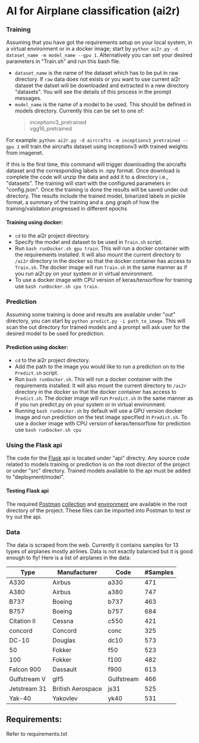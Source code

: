 # AI for Airplane classification (ai2r)

### Training
Assuming that you have got the requirements setup on your local system, in a virtual environment or in a docker image; start by `python ai2r.py -d dataset_name -m model_name --gpu 1`. Alternatively you can set your desired parameters in "Train.sh" and run this bash file.
* `dataset_name` is the name of the dataset which has to be put in raw directory. If `raw` data does not exists or you want to use current ai2r dataset the datset will be downloaded and extracted in a new directory "datasets". You will see the details of this process in the prompt messages.
* `model_name` is the name of a model to be used. This should be defined in models directory. Currently this can be set to one of:  
  > inceptionv3_pretrained  
  > vgg16_pretrained  

For example: `python ai2r.py -d aircrafts -m inceptionv3_pretrained --gpu 1` will train the aircrafts dataset using inceptionv3 with trained weights from imagenet.     

If this is the first time, this command will trigger downloading the aircrafts dataset and the corresponding labels in .npy format. Once download is complete the code will unzip the data and add it to a directory i.e., "datasets". The training will start with the configured parameters in "config.json". Once the training is done the results will be saved under out directory. The results include the trained model, binarized labels in pickle format, a summary of the training and a .png graph of how the training/validation progressed in different epochs

#### Training using docker:
* `cd` to the ai2r project directory.
* Specify the model and dataset to be used in `Train.sh` script.
* Run `bash runDocker.sh gpu train`. This will run a docker container with the requirements installed. It will also mount the current directory to `/ai2r` directory in the docker so that the docker container has access to `Train.sh`. The docker image will run `Train.sh` in the same manner as if you run ai2r.py on your system or in virtual environment.
* To use a docker image with CPU version of keras/tensorflow for training use `bash runDocker.sh cpu train`.

### Prediction
Assuming some training is done and results are available under "out" directory, you can start by `python predict.py -i path_to_image`. This will scan the out directory for trained models and a prompt will ask user for the desired model to be used for prediction.

#### Prediction using docker:
* `cd` to the ai2r project directory.
* Add the path to the image you would like to run a prediction on to the `Predict.sh` script.
* Run `bash runDocker.sh`. This will run a docker container with the requirements installed. It will also mount the current directory to `/ai2r` directory in the docker so that the docker container has access to `Predict.sh`. The docker image will run `Predict.sh` in the same manner as if you run predict.py on your system or in virtual environment.
* Running `bash runDocker.sh` by default will use a GPU version docker image and run prediction on the test image specified in `Predict.sh`. To use a docker image with CPU version of keras/tensorflow for prediction use `bash runDocker.sh cpu`

### Using the Flask api
The code for the [Flask](http://flask.pocoo.org/) api is located under "api" directry. Any source code related to models training or prediction is on the root director of the project or under "src" directory. Trained models available to the api must be added to "deployment/model".
#### Testing Flask api
The required [Postman](https://www.getpostman.com/) [collection](https://github.com/ArasAzimi/ai2r/blob/master/ai2r.postman_collection.json) and [environment](https://github.com/ArasAzimi/ai2r/blob/master/ai2r.postman_environment.json) are available in the root directory of the project. These files can be imported into Postman to test or try out the api.

### Data
The data is scraped from the web. Currently it contains samples for 13 types of airplanes mostly airlines. Data is not exactly balanced but it is good enough to fly!
Here is a list of airplanes in the data:  

|Type|Manufacturer|Code|#Samples|
|---|---|---|---|  
|A330|Airbus|a330|471|
|A380|Airbus|a380|747|
|B737|Boeing|b737|463|
|B757|Boeing|b757|684|
|Citation II|Cessna|c550|421|
|concord|Concord|conc|325|
|DC-10|Douglas|dc10|573|
|50|Fokker|f50|523|
|100|Fokker|f100|482|
|Falcon 900|Dassault|f900|613|
|Gulfstream V|glf5|Gulfstream|466|
|Jetstream 31|British Aerospace|js31|525|
|Yak-40|Yakovlev|yk40|531|


## Requirements:
Refer to requirements.txt
